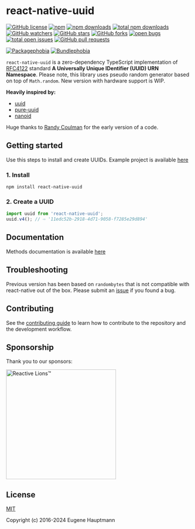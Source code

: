 # react-native-uuid

[![GitHub license](https://img.shields.io/github/license/eugenehp/react-native-uuid.svg?color=blue&style=for-the-badge)](./LICENSE)
[![npm](https://img.shields.io/npm/v/react-native-uuid.svg?color=green&style=for-the-badge)](https://www.npmjs.com/package/react-native-uuid)
[![npm downloads](https://img.shields.io/npm/dw/react-native-uuid.svg?label=npm%20downloads&style=for-the-badge)](https://npmcharts.com/compare/react-native-uuid?minimal=true)
[![total npm downloads](https://img.shields.io/npm/dt/react-native-uuid.svg?label=total%20npm%20downloads&style=for-the-badge)](https://npmcharts.com/compare/react-native-uuid?minimal=true)
[![GitHub watchers](https://img.shields.io/github/watchers/eugenehp/react-native-uuid.svg?style=for-the-badge)](https://github.com/eugenehp/react-native-uuid/watchers)
[![GitHub stars](https://img.shields.io/github/stars/eugenehp/react-native-uuid.svg?label=GitHub%20stars&style=for-the-badge)](https://github.com/eugenehp/react-native-uuid/stargazers)
[![GitHub forks](https://img.shields.io/github/forks/eugenehp/react-native-uuid.svg?style=for-the-badge)](https://github.com/eugenehp/react-native-uuid/network/members)
[![open bugs](https://img.shields.io/github/issues-raw/eugenehp/react-native-uuid/bug.svg?color=d73a4a&label=open%20bugs&style=for-the-badge)](https://github.com/eugenehp/react-native-uuid/issues?utf8=%E2%9C%93&q=is%3Aissue+is%3Aopen+label%3Abug)
[![total open issues](https://img.shields.io/github/issues-raw/eugenehp/react-native-uuid.svg?label=total%20open%20issues&style=for-the-badge)](https://github.com/eugenehp/react-native-uuid/issues)
[![GitHub pull requests](https://img.shields.io/github/issues-pr-raw/eugenehp/react-native-uuid.svg?style=for-the-badge)](https://github.com/eugenehp/react-native-uuid/pulls)

[![Packagephobia](https://badgen.net/packagephobia/install/react-native-uuid)](https://packagephobia.com/result?p=react-native-uuid)
[![Bundlephobia](https://badgen.net/bundlephobia/min/react-native-uuid)](https://bundlephobia.com/result?p=react-native-uuid@2.0.0)

`react-native-uuid` is a zero-dependency TypeScript implementation of [RFC4122](https://tools.ietf.org/html/rfc4122) standard **A Universally Unique IDentifier (UUID) URN Namespace**. Please note, this library uses pseudo random generator based on top of `Math.random`. New version with hardware support is WIP.

**Heavily inspired by:**

- [uuid](https://github.com/uuidjs/uuid)
- [pure-uuid](https://github.com/rse/pure-uuid)
- [nanoid](https://www.npmjs.com/package/nanoid)

Huge thanks to [Randy Coulman](https://github.com/randycoulman) for the early version of a code.

## Getting started

Use this steps to install and create UUIDs. Example project is available [here](https://github.com/eugenehp/RNUUID)

### 1. Install

```shell
npm install react-native-uuid
```

### 2. Create a UUID

```javascript
import uuid from 'react-native-uuid';
uuid.v4(); // ⇨ '11edc52b-2918-4d71-9058-f7285e29d894'
```

## Documentation

Methods documentation is available [here](./docs/modules.md)

## Troubleshooting

Previous version has been based on `randombytes` that is not compatible with react-native out of the box.
Please submit an [issue](https://github.com/eugenehp/react-native-uuid/issues) if you found a bug.

## Contributing

See the [contributing guide](CONTRIBUTING.md) to learn how to contribute to the repository and the development workflow.

## Sponsorship

Thank you to our sponsors:

[<img width="300px" src="https://user-images.githubusercontent.com/1857263/114124204-c4e1eb80-98a8-11eb-80ab-64683c24bbc5.png" alt="Reactive Lions™" target="_blank">](https://www.reactivelions.com)

## License

[MIT](./LICENSE)

Copyright (c) 2016-2024 Eugene Hauptmann
